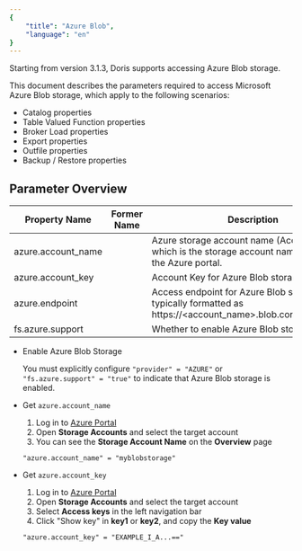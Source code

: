 ```yaml
---
{
    "title": "Azure Blob",
    "language": "en"
}
---
```


Starting from version 3.1.3, Doris supports accessing Azure Blob storage.

This document describes the parameters required to access Microsoft Azure Blob storage, which apply to the following scenarios:

- Catalog properties
- Table Valued Function properties
- Broker Load properties
- Export properties
- Outfile properties
- Backup / Restore properties

## Parameter Overview

| Property Name                  | Former Name   | Description                     | Default Value | Required |
|--------------------------------|---------------|---------------------------------|---------------|----------|
| azure.account_name             |               | Azure storage account name (Account Name), which is the storage account name created in the Azure portal. |               | Yes      |
| azure.account_key              |               | Account Key for Azure Blob storage |               | Yes      |
| azure.endpoint                 |               | Access endpoint for Azure Blob storage, typically formatted as https://<account_name>.blob.core.windows.net |               | Yes      |
| fs.azure.support               |               | Whether to enable Azure Blob storage | true          | Yes      |

- Enable Azure Blob Storage

  You must explicitly configure `"provider" = "AZURE"` or `"fs.azure.support" = "true"` to indicate that Azure Blob storage is enabled.

- Get `azure.account_name`

  1. Log in to [Azure Portal](https://portal.azure.com)
  2. Open **Storage Accounts** and select the target account
  3. You can see the **Storage Account Name** on the **Overview** page

  ```properties
  "azure.account_name" = "myblobstorage"
  ```

- Get `azure.account_key`

  1. Log in to [Azure Portal](https://portal.azure.com)
  2. Open **Storage Accounts** and select the target account
  3. Select **Access keys** in the left navigation bar
  4. Click "Show key" in **key1** or **key2**, and copy the **Key value**

  ```properties
  "azure.account_key" = "EXAMPLE_I_A...=="
  ```
